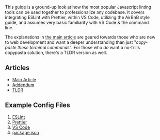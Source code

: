 This guide is a ground-up look at how the most popular Javascript linting tools can be used together to professionalize any codebase. It covers integrating ESLint with Prettier, within VS Code, utilizing the AirBnB style guide, and assumes very basic familiarity with VS Code & the command line.

The explanations in [the main article](https://dev.to/connorrose/a-dilettante-s-guide-to-linting-3b02) are geared towards those who are new to web development and want a deeper understanding than just "_copy-paste these terminal commands_". For those who _do_ want a no-frills copypasta solution, there's a TLDR version as well.

## Articles
- [Main Article](./Articles/DevTo.md)
- [Addendum](./Articles/DevToAddendum.md)
- [TLDR](./Articles/TLDR.md)

## Example Config Files
1. [ESLint](./.eslintrc.json)
1. [Prettier](./.prettierrc.json)
1. [VS Code](./VSCODE-settings.jsonc)
1. [package.json](./package.json)
